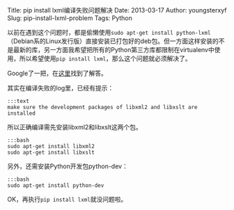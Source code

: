 Title: pip install lxml编译失败问题解决
Date: 2013-03-17
Author: youngsterxyf
Slug: pip-install-lxml-problem
Tags: Python

以前在遇到这个问题时，都是偷懒使用`sudo apt-get install python-lxml`（Debian系的Linux发行版）直接安装已打包好的deb包。但一方面这样安装的不是最新的库，另一方面我希望把所有的Python第三方库都限制在virtualenv中使用，所以希望使用`pip install lxml`，那么这个问题就必须解决了。

Google了一把，在[这里](http://stackoverflow.com/questions/5178416/pip-install-lxml-error)找到了解答。

其实在编译失败的log里，已经有提示：

	:::text
	make sure the development packages of libxml2 and libxslt are installed

所以正确编译需先安装libxml2和libxslt这两个包。

	:::bash
	sudo apt-get install libxml2
	sudo apt-get install libxslt

另外，还需安装Python开发包python-dev：

	:::bash
	sudo apt-get install python-dev

OK，再执行`pip install lxml`就没问题啦。
